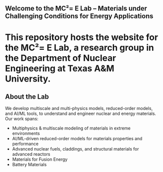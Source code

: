 
## Welcome to the MC²= E Lab – Materials under Challenging Conditions for Energy Applications

# This repository hosts the website for the **MC²= E Lab**, a research group in the Department of Nuclear Engineering at Texas A&M University.


## About the Lab
We develop multiscale and multi-physics models, reduced-order models, and AI/ML tools, to understand and engineer nuclear and energy materials.  
Our work spans:
- Multiphysics & multiscale modeling of materials in extreme environments 
- AI/ML-driven reduced-order models for materials properties and performance   
- Advanced nuclear fuels, claddings, and structural materials for advanced reactors
- Materials for Fusion Energy
- Battery Materials    
